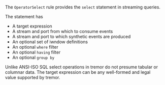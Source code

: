 The `OperatorSelect` rule provides the `select` statement in streaming queries.

The statement has
* A target expression
* A stream and port from which to consume events
* A stream and port to which synthetic events are produced
* An optional set of iwndow definitions
* An optional `where` filter
* An optional `having` filter
* An optional `group by`

Unlike ANSI-ISO SQL select operations in tremor do not presume tabular or columnar data. The
target expression can be any well-formed and legal value supported by tremor.

